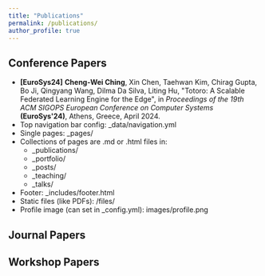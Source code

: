 ```yaml
---
title: "Publications"
permalink: /publications/
author_profile: true
---
```


## Conference Papers

* **[EuroSys24]** **Cheng-Wei Ching**, Xin Chen, Taehwan Kim, Chirag Gupta, Bo Ji, Qingyang Wang, Dilma Da Silva, Liting Hu,
  "Totoro: A Scalable Federated Learning Engine for the Edge", in _Proceedings of the 19th ACM SIGOPS European Conference on Computer Systems_ **(EuroSys'24)**, Athens, Greece, April 2024. 
* Top navigation bar config: _data/navigation.yml
* Single pages: _pages/
* Collections of pages are .md or .html files in:
  * _publications/
  * _portfolio/
  * _posts/
  * _teaching/
  * _talks/
* Footer: _includes/footer.html
* Static files (like PDFs): /files/
* Profile image (can set in _config.yml): images/profile.png

## Journal Papers


## Workshop Papers
